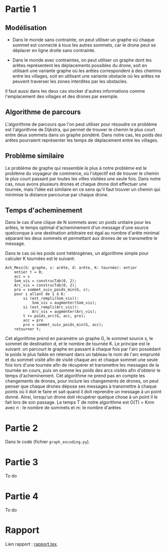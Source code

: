 # Partie 1

## Modélisation
- Dans le monde sans contrainte, on peut utiliser un graphe où chaque sommet est connecté à tous les autres sommets, car le drone peut se déplacer en ligne droite sans contrainte.

- Dans le monde avec contraintes, on peut utiliser un graphe dont les arêtes représentent les déplacements possibles du drone, soit en utilisant une variante graphe où les arêtes correspondent à des chemins entre les villages, soit en utilisant une variante obstacle où les arêtes ne peuvent traverser les zones interdites par les obstacles.

Il faut aussi dans les deux cas stocker d'autres informations comme l'emplacement des villages et des drones par exemple.

## Algorithme de parcours
L'algorithme de parcours que l'on peut utiliser pour résoudre ce problème est l'algorithme de Dijkstra, qui permet de trouver le chemin le plus court entre deux sommets dans un graphe pondéré. Dans notre cas, les poids des arêtes pourraient représenter les temps de déplacement entre les villages.

## Problème similaire
Le problème de graphe qui ressemble le plus à notre problème est le problème du voyageur de commerce, où l'objectif est de trouver le chemin le plus court passant par toutes les villes visitées une seule fois. Dans notre cas, nous avons plusieurs drones et chaque drone doit effectuer une tournée, mais l'idée est similaire en ce sens qu'il faut trouver un chemin qui minimise la distance parcourue par chaque drone.

## Temps d'acheminement
Dans le cas d'une clique de N sommets avec un poids unitaire pour les arêtes, le temps optimal d'acheminement d'un message d'une source quelconque à une destination arbitraire est égal au nombre d'arête minimal séparant les deux sommets et permettant aux drones de se transmettre le message.

Dans le cas où les poids sont hétérogènes, un algorithme simple pour calculer K tournées est le suivant: 
```
Ach_Mess(G: graphe, s: arête, d: arête, K: tournée): entier
    entier t = 0;
    acc = s
    Som_vis = construcTab(0, 2);
    Arc_vis = construcTab(0, 2);
    pro = sommet_suiv_poids_min(G, s);
    pour i allant de 1 à K:
        si (est_rempli(Som_vis)):
            Som_vis = augmenter(Som_vis);
        si (est_rempli(Arc_vis)):
            Arc_vis = augmenter(Arc_vis); 
        t += poids_arc(G, acc, pro);
        acc = pro
        pro = sommet_suiv_poids_min(G, acc);
    retourner t;
```
Cet algorithme prend en paramètre un graphe G, le sommet source s, le sommet de destination d, et le nombre de tournée K. Le principe est le suivant: on parcourt le graphe en passant à chaque fois par l'arc possèdant le poids le plus faible en retenant dans un tableau le nom de l'arc emprunté et du sommet visité afin de visité chaque arc et chaque sommet une seule fois lors d'une tournée afin de récupérer et transmettre les messages de la tournée en cours, puis on somme les poids des arcs visités afin d'obtenir le temps d'acheminement. Cet algorithme ne prend pas en compte les changements de drones, pour inclure les changements de drones, on peut penser que chaque drones dépose ses messages à transmettre à chaque points où il doit le faire et sait quand il doit reprendre un message à un point donné. Ainsi, lorsqu'un drone doit récupérer quelque chose à un point il le fait lors de son passage.
Le temps T de notre algorithme est O(T) = K*n*m avec n : le nombre de sommets et m: le nombre d'arêtes

# Partie 2

Dans le code (fichier `graph_encoding.py`).

# Partie 3

To do

# Partie 4

To do

# Rapport

Lien rapport : [rapport.tex](https://www.overleaf.com/2785759683mbxscjmzxbbp "Overleaf").